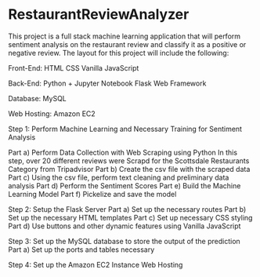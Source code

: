 # RestaurantReviewAnalyzer

This project is a full stack machine learning application that will perform sentiment analysis on the restaurant review and classify it as a positive or negative review. The layout for this project will include the following:

Front-End: HTML CSS Vanilla JavaScript

Back-End: Python + Jupyter Notebook Flask Web Framework

Database: MySQL

Web Hosting: Amazon EC2

Step 1: Perform Machine Learning and Necessary Training for Sentiment Analysis

Part a) Perform Data Collection with Web Scraping using Python In this step, over 20 different reviews were Scrapd for the Scottsdale Restaurants Category from Tripadvisor Part b) Create the csv file with the scraped data Part c) Using the csv file, perform text cleaning and preliminary data analysis Part d) Perform the Sentiment Scores Part e) Build the Machine Learning Model Part f) Pickelize and save the model

Step 2: Setup the Flask Server Part a) Set up the necessary routes Part b) Set up the necessary HTML templates Part c) Set up necessary CSS styling Part d) Use buttons and other dynamic features using Vanilla JavaScript

Step 3: Set up the MySQL database to store the output of the prediction Part a) Set up the ports and tables necessary

Step 4: Set up the Amazon EC2 Instance Web Hosting